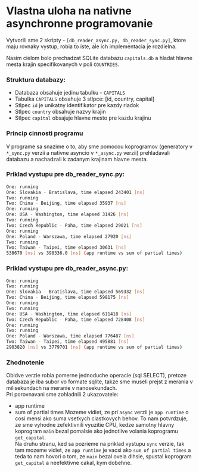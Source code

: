 # Vlastna uloha na nativne asynchronne programovanie

Vytvorili sme 2 skripty - `[db_reader_async.py, db_reader_sync.py]`, ktore maju rovnaky vystup, robia to iste, ale ich implementacia je rozdielna.

Nasim cielom bolo prechadzat SQLite databazu `capitals.db` a hladat hlavne mesta krajin specifikovanych v poli `COUNTRIES`.

### Struktura databazy:
- Databaza obsahuje jedinu tabulku - `CAPITALS`
- Tabulka `CAPITALS` obsahuje 3 stlpce: [id, country, capital]
- Stlpec `id` je unikatny identifikator pre kazdy riadok
- Stlpec `country` obsahuje nazvy krajin
- Stlpec `capital` obsajuje hlavne mesto pre kazdu krajinu

### Princip cinnosti programu
V programe sa snazime o to, aby sme pomocou koprogramov (generatory v `*_sync.py` verzii a nativne asyncio v `*_async.py` verzii) prehladavali databazu a nachadzali k zadanym krajinam hlavne mesta.

### Priklad vystupu pre db_reader_sync.py:
```bash
One: running
One: Slovakia - Bratislava, time elapsed 243401 [ns]
Two: running
Two: China - Beijing, time elapsed 35937 [ns]
One: running
One: USA - Washington, time elapsed 31426 [ns]
Two: running
Two: Czech Republic - Paha, time elapsed 29021 [ns]
One: running
One: Poland - Warszawa, time elapsed 27920 [ns]
Two: running
Two: Taiwan - Taipei, time elapsed 30631 [ns]
538670 [ns] vs 398336.0 [ns] (app runtime vs sum of partial times)
```

### Priklad vystupu pre db_reader_async.py:
```bash
One: running
Two: running
One: Slovakia - Bratislava, time elapsed 569332 [ns]
Two: China - Beijing, time elapsed 598175 [ns]
One: running
Two: running
One: USA - Washington, time elapsed 611418 [ns]
Two: Czech Republic - Paha, time elapsed 728408 [ns]
One: running
Two: running
One: Poland - Warszawa, time elapsed 776487 [ns]
Two: Taiwan - Taipei, time elapsed 495881 [ns]
2903820 [ns] vs 3779701 [ns] (app runtime vs sum of partial times)
```

### Zhodnotenie
Obidve verzie robia pomerne jednoduche operacie (sql SELECT), pretoze databaza je iba subor vo formate sqlite, takze sme museli prejst z merania v milisekundach na meranie v nanosekundach. \
Pri porovnavani sme zohladnili 2 ukazovatele:
- app runtime
- sum of partial times
Mozeme vidiet, ze pri `async` verzii je `app runtime` o cosi mensi ako suma vsetkych ciastkovych behov. To nam potvrdzuje, ze sme vyhodne zefektivnili vyuzitie CPU, kedze samotny hlavny koprogram `main` bezal pomalsie ako jednotlive volania koprogramu `get_capital`. \
Na druhu stranu, ked sa pozrieme na priklad vystupu `sync` verzie, tak tam mozeme vidiet, ze `app runtime` je vacsi ako `sum of partial times` a teda to nam hovori o tom, ze `main` bezal ovela dlhsie, spustal koprogram `get_capital` a neefektivne cakal, kym dobehne.
